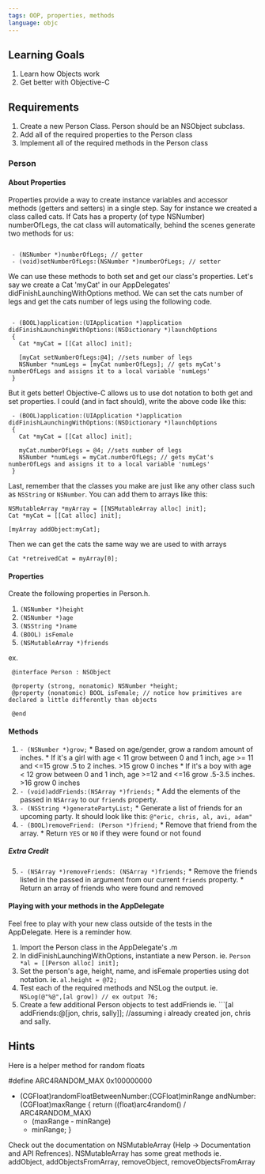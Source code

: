 ```yaml
---
tags: OOP, properties, methods
language: objc
---
```


## Learning Goals
  1. Learn how Objects work
  2. Get better with Objective-C

## Requirements
  1. Create a new Person Class.  Person should be an NSObject subclass.  
  2. Add all of the required properties to the Person class 
  3. Implement all of the required methods in the Person class 

### Person

#### About Properties
Properties provide a way to create instance variables and accessor methods (getters and setters) in a single step.  Say for instance we created a class called cats.  If Cats has a property (of type NSNumber) numberOfLegs, the cat class will automatically, behind the scenes generate two methods for us: 

```objc 

 - (NSNumber *)numberOfLegs; // getter
 - (void)setNumberOfLegs:(NSNumber *)numberOfLegs; // setter

```

We can use these methods to both set and get our class's properties.  Let's say we create a Cat 'myCat' in our AppDelegates' didFinishLaunchingWithOptions method.  We can set the cats number of legs and get the cats number of legs using the following code.  

```objc

 - (BOOL)application:(UIApplication *)application didFinishLaunchingWithOptions:(NSDictionary *)launchOptions
 {
   Cat *myCat = [[Cat alloc] init];
  
   [myCat setNumberOfLegs:@4]; //sets number of legs 
   NSNumber *numLegs = [myCat numberOfLegs]; // gets myCat's numberOfLegs and assigns it to a local variable 'numLegs'
 }

```

But it gets better! Objective-C allows us to use dot notation to both get and set properties.  I could (and in fact should), write the above code like this: 

```objc
 - (BOOL)application:(UIApplication *)application didFinishLaunchingWithOptions:(NSDictionary *)launchOptions
 {
   Cat *myCat = [[Cat alloc] init];
  
   myCat.numberOfLegs = @4; //sets number of legs 
   NSNumber *numLegs = myCat.numberOfLegs; // gets myCat's numberOfLegs and assigns it to a local variable 'numLegs'
 }
```

Last, remember that the classes you make are just like any other class such as `NSString` or `NSNumber`. You can add them to arrays like this:

```
NSMutableArray *myArray = [[NSMutableArray alloc] init];
Cat *myCat = [[Cat alloc] init];

[myArray addObject:myCat];
```

Then we can get the cats the same way we are used to with arrays

```
Cat *retreivedCat = myArray[0];
```

#### Properties 
Create the following properties in Person.h.  

  1. ```(NSNumber *)height```
  2. ```(NSNumber *)age```
  3. ```(NSString *)name```
  4. ```(BOOL) isFemale```
  5. ```(NSMutableArray *)friends```

ex. 
```objc
 @interface Person : NSObject 

 @property (strong, nonatomic) NSNumber *height;
 @property (nonatomic) BOOL isFemale; // notice how primitives are declared a little differently than objects 

 @end
```

#### Methods
  1. ```- (NSNumber *)grow;```
    * Based on age/gender, grow a random amount of inches.
    * If it's a girl with age < 11 grow between 0 and 1 inch, age >= 11 and <=15 grow .5 to 2 inches. >15 grow 0 inches
    * If it's a boy with age < 12 grow between 0 and 1 inch, age >=12 and <=16 grow .5-3.5 inches. >16 grow 0 inches
  2. ```- (void)addFriends:(NSArray *)friends;```
    * Add the elements of the passed in `NSArray` to our `friends` property.
  3. ```- (NSString *)generatePartyList;```
    * Generate a list of friends for an upcoming party. It should look like this: `@"eric, chris, al, avi, adam"`
  4. ```- (BOOL)removeFriend: (Person *)friend;```
    * Remove that friend from the array.
    * Return `YES` or `NO` if they were found or not found

##### Extra Credit

  5. ```- (NSArray *)removeFriends: (NSArray *)friends;```
    * Remove the friends listed in the passed in argument from our current `friends` property.
    * Return an array of friends who were found and removed

#### Playing with your methods in the AppDelegate

Feel free to play with your new class outside of the tests in the AppDelegate. Here is a reminder how.

  1. Import the Person class in the AppDelegate's .m 
  2. In didFinishLaunchingWithOptions, instantiate a new Person. ie. ```Person *al = [[Person alloc] init];```  
  3. Set the person's age, height, name, and isFemale properties using dot notation.  ie. ```al.height = @72;``` 
  4. Test each of the required methods and NSLog the output.  ie. ```NSLog(@"%@",[al grow]) // ex output 76;```
  5. Create a few additional Person objects to test addFriends ie. ```[al addFriends:@[jon, chris, sally]]; //assuming i already created jon, chris and sally.  

## Hints 

Here is a helper method for random floats 

#define ARC4RANDOM_MAX 0x100000000
- (CGFloat)randomFloatBetweenNumber:(CGFloat)minRange andNumber:(CGFloat)maxRange
{
    return ((float)arc4random() / ARC4RANDOM_MAX)
    * (maxRange - minRange)
    + minRange;
}

Check out the documentation on NSMutableArray (Help -> Documentation and API Refrences).  NSMutableArray has some great methods ie. addObject, addObjectsFromArray, removeObject, removeObjectsFromArray 


